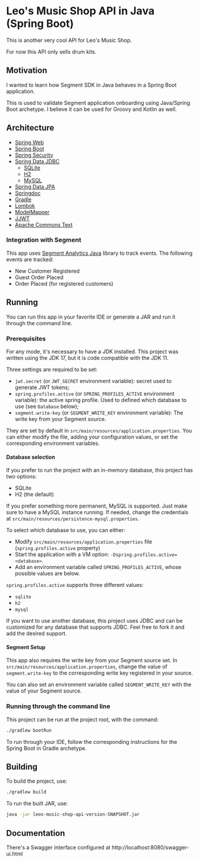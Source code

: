 # Leo's Music Shop API in Java (Spring Boot)
This is another very cool API for Leo's Music Shop.

For now this API only sells drum kits.

## Motivation

I wanted to learn how Segment SDK in Java behaves in a Spring Boot application.

This is used to validate Segment application onboarding using Java/Spring Boot archetype. I believe it can be used for Groovy and Kotlin as well.

## Architecture

- [Spring Web](https://spring.io/)
- [Spring Boot](https://spring.io/projects/spring-boot)
- [Spring Security](https://spring.io/projects/spring-security)
- [Spring Data JDBC](https://spring.io/projects/spring-data-jdbc)
  - [SQLite](https://www.sqlite.org/index.html)
  - [H2](https://www.h2database.com/html/main.html)
  - [MySQL](https://www.mysql.com/)
- [Spring Data JPA](https://spring.io/projects/spring-data-jpa)
- [Springdoc](https://springdoc.org/)
- [Gradle](https://gradle.org/)
- [Lombok](https://projectlombok.org/)
- [ModelMapper](http://modelmapper.org/)
- [JJWT](https://github.com/jwtk/jjwt)
- [Apache Commons Text](https://commons.apache.org/proper/commons-text/)

### Integration with Segment

This app uses [Segment Analytics Java](https://github.com/segmentio/analytics-java) library to track events. The following events are tracked:

- New Customer Registered
- Guest Order Placed
- Order Placed (for registered customers)

## Running

You can run this app in your favorite IDE or generate a JAR and run it through the command line. 

### Prerequisites

For any mode, it's necessary to have a JDK installed. This project was written using the JDK 17, but it is code compatible with the JDK 11. 

Three settings are required to be set:

- `jwt.secret` (or `JWT_SECRET` environment variable): secret used to generate JWT tokens;
- `spring.profiles.active` (or `SPRING_PROFILES_ACTIVE` environment variable): the active spring profile. Used to defined which database to use (see `Database` below);
- `segment.write-key` (or `SEGMENT_WRITE_KEY` environment variable): The write key from your Segment source.

They are set by default in `src/main/resources/application.properties`. You can either modify the file, adding your configuration values, or set the corresponding environment variables. 

#### Database selection

If you prefer to run the project with an in-memory database, this project has two options:

- SQLite
- H2 (the default)

If you prefer something more permanent, MySQL is supported. Just make sure to have a MySQL instance running. If needed, change the credentials at `src/main/resources/persistence-mysql.properties`.

To select which database to use, you can either:

- Modify `src/main/resources/application.properties` file (`spring.profiles.active` property) 
- Start the application with a VM option: `-Dspring.profiles.active=<database>`. 
- Add an environment variable called `SPRING_PROFILES_ACTIVE`, whose possible values are below.

`spring.profiles.active` supports three different values:

- `sqlite`
- `h2`
- `mysql`

If you want to use another database, this project uses JDBC and can be customized for any database that supports JDBC. Feel free to fork it and add the desired support.

#### Segment Setup

This app also requires the write key from your Segment source set. In `src/main/resources/application.properties`, change the value of `segment.write-key` to the corresponding write key registered in your source.

You can also set an environment variable called `SEGMENT_WRITE_KEY` with the value of your Segment source.

### Running through the command line

This project can be run at the project root, with the command:

```sh
./gradlew bootRun
```

To run through your IDE, follow the corresponding instructions for the Spring Boot in Gradle archetype.

## Building

To build the project, use:

```sh
./gradlew build
```

To run the built JAR, use: 

```sh
java -jar leos-music-shop-api-version-SNAPSHOT.jar
```

## Documentation

There's a Swagger interface configured at http://localhost:8080/swagger-ui.html